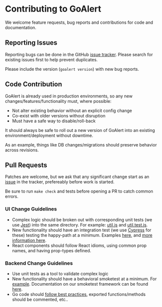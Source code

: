 # Contributing to GoAlert

We welcome feature requests, bug reports and contributions for code and documentation.

## Reporting Issues

Reporting bugs can be done in the GitHub [issue tracker](https://github.com/target/goalert/issues). Please search for existing issues first to help prevent duplicates.

Please include the version (`goalert version`) with new bug reports.

## Code Contribution

GoAlert is already used in production environments, so any new changes/features/functionality must, where possible:

- Not alter existing behavior without an explicit config change
- Co-exist with older versions without disruption
- Must have a safe way to disable/roll-back

It should always be safe to roll out a new version of GoAlert into an existing environment/deployment without downtime.

As an example, things like DB changes/migrations should preserve behavior across revisions.

## Pull Requests

Patches are welcome, but we ask that any significant change start as an [issue](https://github.com/target/goalert/issues/new) in the tracker, prefereably before work is started.

Be sure to run `make check` and tests before opening a PR to catch common errors.

### UI Change Guidelines

- Complex logic should be broken out with corresponding unit tests (we use [Jest](https://jestjs.io/docs/en/using-matchers)) into the same directory. For example: [util.js](./web/src/app/rotations/util.js) and [util.test.js](./web/src/app/rotations/util.test.js).
- New functionality should have an integration test (we use [Cypress](https://docs.cypress.io/guides/getting-started/writing-your-first-test.html#Write-a-simple-test) for these) testing the happy-path at a minimum. Examples [here](./web/src/cypress/integration/sidebar.ts), and [more information here](./web/src/cypress/README.md).
- React components should follow React idioms, using common prop names, and having prop-types defined.

### Backend Change Guidelines

- Use unit tests as a tool to validate complex logic
- New functionality should have a behavioral smoketest at a minimum. For [example](./smoketest/simplenotification_test.go). Documentation on our smoketest framework can be found [here](./smoketest/README.md).
- Go code should [follow best practices](https://golang.org/doc/effective_go.html), exported functions/methods should be commented, etc..
